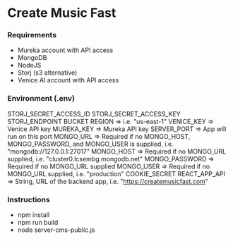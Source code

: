 # Create Music Fast

### Requirements

- Mureka account with API access
- MongoDB
- NodeJS
- Storj (s3 alternative)
- Venice AI account with API access

### Environment (.env)

STORJ_SECRET_ACCESS_ID
STORJ_SECRET_ACCESS_KEY
STORJ_ENDPOINT
BUCKET
REGION => i.e. "us-east-1"
VENICE_KEY => Venice API key
MUREKA_KEY => Mureka API key
SERVER_PORT => App will run on this port
MONGO_URL => Required if no MONGO_HOST, MONGO_PASSWORD, and MONGO_USER is supplied, i.e. "mongodb://127.0.0.1:27017"
MONGO_HOST => Required if no MONGO_URL supplied, i.e. "cluster0.lcsembg.mongodb.net"
MONGO_PASSWORD => Required if no MONGO_URL supplied
MONGO_USER => Required if no MONGO_URL supplied, i.e. "production"
COOKIE_SECRET
REACT_APP_API => String, URL of the backend app, i.e. "https://createmusicfast.com"

### Instructions

- npm install
- npm run build
- node server-cms-public.js
